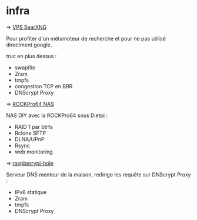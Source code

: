 # infra

=> [VPS SearXNG](./vps%20searxng/installation.txt)

Pour profiter d'un métamoteur de recherche et pour ne pas utilisé directment google.

truc en plus dessus :
 - swapfile
 - Zram
 - tmpfs
 - congestion TCP en BBR
 - DNScrypt Proxy

=> [ROCKPro64 NAS](./ROCKPro64%20NAS/DietPi.txt)

NAS DIY avec la ROCKPro64 sous Dietpi :
 - RAID 1 par btrfs
 - Rclone SFTP
 - DLNA/UPnP
 - Rsync
 - web monitoring

=> [raspberrypi-hole](./raspberry%20pi-hole/pi-hole%20dnscrypt-proxy.txt)

Serveur DNS menteur de la maison, redirige les requête sur DNScrypt Proxy :
 - IPv6 statique
 - Zram
 - tmpfs
 - DNScrypt Proxy

